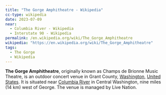 ```yaml
---
title: "The Gorge Amphitheatre - Wikipedia"
cc-type: wikipedia
date: 2023-07-09
near:
  - Columbia River - Wikipedia
  - Interstate 90 - Wikipedia
permalink: /en.wikipedia.org/wiki/The_Gorge_Amphitheatre
wikipedia: "https://en.wikipedia.org/wiki/The_Gorge_Amphitheatre"
tags:
  - The Gorge
  - Wikipedia
---
```

**The Gorge Amphitheatre**, originally known as Champs de Brionne Music Theatre, is an outdoor concert venue in Grant County, [Washington](/en.wikipedia.org/wiki/Washington_(state)), [United States](/en.wikipedia.org/wiki/United_States). It is situated near [Columbia River](/en.wikipedia.org/wiki/Columbia_River) in Central Washington, nine miles (14 km) west of George. The venue is managed by Live Nation.